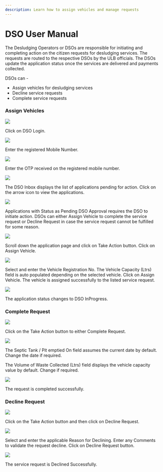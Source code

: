 ```yaml
---
description: Learn how to assign vehicles and manage requests
---
```


# DSO User Manual

The Desludging Operators or DSOs are responsible for initiating and completing action on the citizen requests for desludging services. The requests are routed to the respective DSOs by the ULB officials. The DSOs update the application status once the services are delivered and payments collected.

DSOs can -

* Assign vehicles for desludging services
* Decline service requests
* Complete service requests

### Assign Vehicles

![](../../../.gitbook/assets/dso-l1%20%281%29.png)

Click on DSO Login.

![](../../../.gitbook/assets/dso-l2.png)

Enter the registered Mobile Number.

![](../../../.gitbook/assets/dso-l3.png)

Enter the OTP received on the registered mobile number.

![](../../../.gitbook/assets/dso7.png)

The DSO Inbox displays the list of applications pending for action. Click on the arrow icon to view the applications.

![](../../../.gitbook/assets/dso9%20%281%29.png)

Applications with Status as Pending DSO Approval requires the DSO to initiate action. DSOs can either Assign Vehicle to complete the service request or Decline Request in case the service request cannot be fulfilled for some reason.

![](../../../.gitbook/assets/dso11.png)

Scroll down the application page and click on Take Action button. Click on Assign Vehicle.

![](../../../.gitbook/assets/dso-assign.png)

Select and enter the Vehicle Registration No. The Vehicle Capacity \(Ltrs\) field is auto populated depending on the selected vehicle. Click on Assign Vehicle. The vehicle is assigned successfully to the  listed service request.

![](../../../.gitbook/assets/dso-assign1.png)

The application status changes to DSO InProgress. 

### Complete Request

![](../../../.gitbook/assets/dso-completer1%20%281%29.png)

Click on the Take Action button to either Complete Request.

![](../../../.gitbook/assets/dso14.png)

The Septic Tank / Pit emptied On field assumes the current date by default. Change the date if required.

The Volume of Waste Collected \(Ltrs\) field displays the vehicle capacity value by default. Change if required.

![](../../../.gitbook/assets/dso-req1%20%281%29.png)

The request is completed successfully.

### Decline Request

![](../../../.gitbook/assets/image%20%28102%29.png)

Click on the Take Action button and then click on Decline Request.

![](../../../.gitbook/assets/dso12%20%281%29.png)

Select and enter the applicable Reason for Declining. Enter any Comments to validate the request decline. Click on Decline Request button.

![](../../../.gitbook/assets/dso15.png)

The service request is Declined Successfully.

